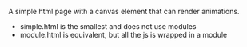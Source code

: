 A simple html page with a canvas element that can render animations.

- simple.html is the smallest and does not use modules
- module.html is equivalent, but all the js is wrapped in a module
